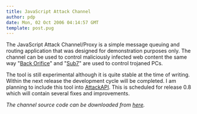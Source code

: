 ```yaml
---
title: JavaScript Attack Channel
author: pdp
date: Mon, 02 Oct 2006 04:14:57 GMT
template: post.pug
---
```


The JavaScript Attack Channel/Proxy is a simple message queuing and routing application that was designed for demonstration purposes only. The channel can be used to control maliciously infected web content the same way "[Back Orifice](http://www.cultdeadcow.com/tools/bo.html)" and "[Sub7](http://en.wikipedia.org/wiki/Sub7)" are used to control trojaned PCs.

The tool is still experimental although it is quite stable at the time of writing. Within the next release the development cycle will be completed. I am planning to include this tool into [AttackAPI](/blog/attackapi). This is scheduled for release 0.8 which will contain several fixes and improvements.

_The channel source code can be downloaded from [here](/files/2006/10/channel.txt)._
